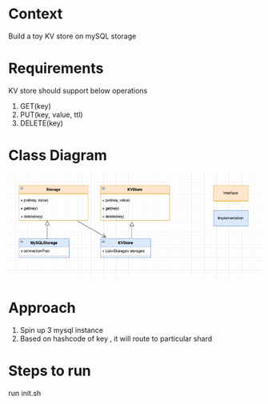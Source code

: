 # Context
Build a toy KV store on mySQL storage

# Requirements

KV store should support below operations 

1. GET(key)
2. PUT(key, value, ttl)
3. DELETE(key)

# Class Diagram

![img.png](img.png)

# Approach
1. Spin up 3 mysql instance
2. Based on hashcode of key , it will route to particular shard

# Steps to run

run init.sh